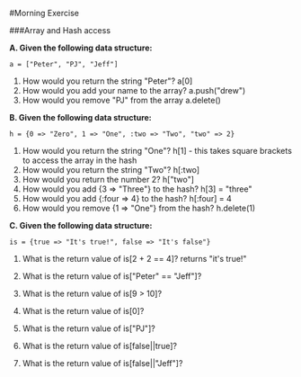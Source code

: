 #Morning Exercise

###Array and Hash access

**A. Given the following data structure:**

`a = ["Peter", "PJ", "Jeff"]`

1. How would you return the string "Peter"?
  a[0]
2. How would you add your name to the array?
  a.push("drew")
3. How would you remove "PJ" from the array
  a.delete()

**B. Given the following data structure:**

`h = {0 => "Zero", 1 => "One", :two => "Two", "two" => 2}`

1. How would you return the string "One"?
h[1] - this takes square brackets to access the array in the hash
2. How would you return the string "Two"?
h[:two]
3. How would you return the number 2?
h["two"]
4. How would you add {3 => "Three"} to the hash?
h[3] = "three"
5. How would you add {:four => 4} to the hash?
h[:four] = 4
6. How would you remove {1 => "One"} from the hash?
h.delete(1)

**C. Given the following data structure:**

`is = {true => "It's true!", false => "It's false"}`

1. What is the return value of is[2 + 2 == 4]?
returns "it's true!"
2. What is the return value of is["Peter" == "Jeff"]?

3. What is the return value of is[9 > 10]?

4. What is the return value of is[0]?

5. What is the return value of is["PJ"]?

6. What is the return value of is[false||true]?

6. What is the return value of is[false||"Jeff"]?
